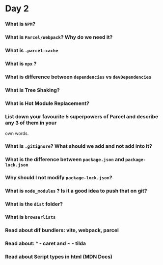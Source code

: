 # Day 2

### What is `NPM`?
### What is `Parcel/Webpack`? Why do we need it?
### What is `.parcel-cache`
### What is `npx` ?
### What is difference between `dependencies` vs `devDependencies`
### What is Tree Shaking?
### What is Hot Module Replacement?
### List down your favourite 5 superpowers of Parcel and describe any 3 of them in your
own words.
### What is `.gitignore`? What should we add and not add into it?
### What is the difference between `package.json` and `package-lock.json`
### Why should I not modify `package-lock.json`?
### What is `node_modules` ? Is it a good idea to push that on git?
### What is the `dist` folder?
### What is `browserlists`
### Read about dif bundlers: vite, webpack, parcel
### Read about: ^ - caret and ~ - tilda
### Read about Script types in html (MDN Docs)

